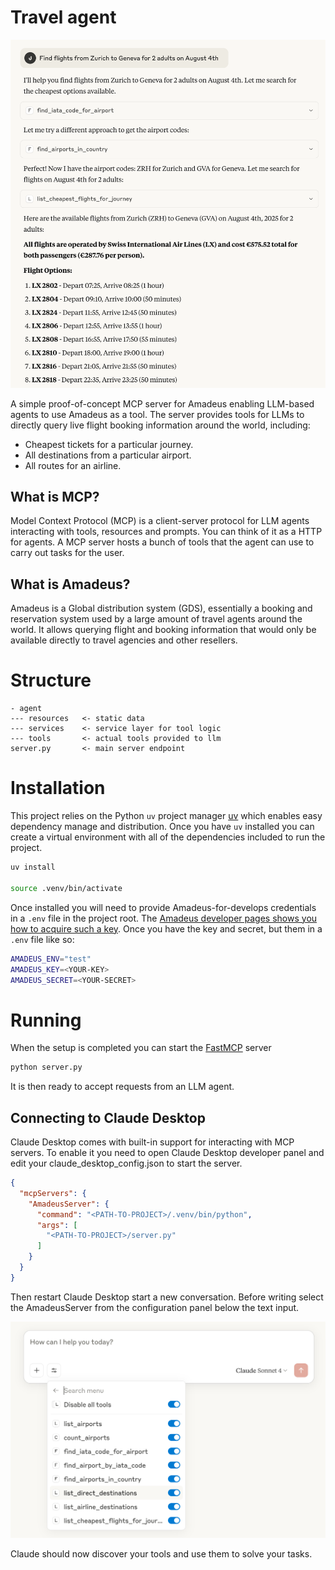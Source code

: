 # Travel agent

![Example](https://raw.githubusercontent.com/EEGRCENEM/amadeus-agent/refs/heads/main/assets/claude-example.png)

A simple proof-of-concept MCP server for Amadeus enabling LLM-based agents to use Amadeus as a tool.
The server provides tools for LLMs to directly query live flight booking information around the world,
including:

- Cheapest tickets for a particular journey.
- All destinations from a particular airport.
- All routes for an airline.


## What is MCP?

Model Context Protocol (MCP) is a client-server protocol for LLM agents interacting with tools, resources 
and prompts. You can think of it as a HTTP for agents. A MCP server hosts a bunch of tools that the agent
can use to carry out tasks for the user.

## What is Amadeus?

Amadeus is a Global distribution system (GDS), essentially a booking and reservation system used by a large
amount of travel agents around the world. It allows querying flight and booking information that would only
be available directly to travel agencies and other resellers.

# Structure

```
- agent
--- resources   <- static data
--- services    <- service layer for tool logic
--- tools       <- actual tools provided to llm
server.py       <- main server endpoint
```

# Installation

This project relies on the Python `uv` project manager [uv](https://docs.astral.sh/uv/) which enables
easy dependency manage and distribution. Once you have `uv` installed you can create a virtual environment
with all of the dependencies included to run the project.

```bash
uv install

source .venv/bin/activate
```

Once installed you will need to provide Amadeus-for-develops credentials in a `.env` file in the project root.
The [Amadeus developer pages shows you how to acquire such a key](https://developers.amadeus.com/get-started/get-started-with-self-service-apis-335). Once you have the key and secret, but them in a `.env` file like so:

```bash
AMADEUS_ENV="test"
AMADEUS_KEY=<YOUR-KEY>
AMADEUS_SECRET=<YOUR-SECRET>
```

# Running

When the setup is completed you can start the [FastMCP](https://gofastmcp.com/getting-started/welcome) server

```bash
python server.py
```

It is then ready to accept requests from an LLM agent.


## Connecting to Claude Desktop

Claude Desktop comes with built-in support for interacting with MCP servers. To enable it you need to open Claude
Desktop developer panel and edit your claude_desktop_config.json to start the server.

```json
{
  "mcpServers": {
    "AmadeusServer": {
      "command": "<PATH-TO-PROJECT>/.venv/bin/python",
      "args": [
        "<PATH-TO-PROJECT>/server.py"
      ]
    }
  }
}
```

Then restart Claude Desktop start a new conversation. Before writing select the AmadeusServer from the configuration panel
below the text input.

![Tool panel](https://raw.githubusercontent.com/EEGRCENEM/amadeus-agent/refs/heads/main/assets/tools.png)

Claude should now discover your tools and use them to solve your tasks.
